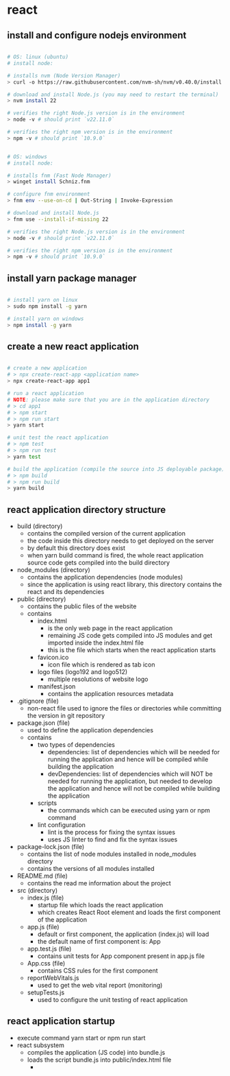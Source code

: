 # react

## install and configure nodejs environment

```bash

# OS: linux (ubuntu)
# install node:

# installs nvm (Node Version Manager)
> curl -o https://raw.githubusercontent.com/nvm-sh/nvm/v0.40.0/install.sh | bash

# download and install Node.js (you may need to restart the terminal)
> nvm install 22

# verifies the right Node.js version is in the environment
> node -v # should print `v22.11.0`

# verifies the right npm version is in the environment
> npm -v # should print `10.9.0`


# OS: windows
# install node:

# installs fnm (Fast Node Manager)
> winget install Schniz.fnm

# configure fnm environment
> fnm env --use-on-cd | Out-String | Invoke-Expression

# download and install Node.js
> fnm use --install-if-missing 22

# verifies the right Node.js version is in the environment
> node -v # should print `v22.11.0`

# verifies the right npm version is in the environment
> npm -v # should print `10.9.0`

```

## install yarn package manager

```bash

# install yarn on linux
> sudo npm install -g yarn

# install yarn on windows
> npm install -g yarn

```

## create a new react application

```bash

# create a new application
# > npx create-react-app <application name>
> npx create-react-app app1

# run a react application
# NOTE: please make sure that you are in the application directory
# > cd app1
# > npm start
# > npm run start
> yarn start

# unit test the react application
# > npm test
# > npm run test
> yarn test

# build the application (compile the source into JS deployable package)
# > npm build
# > npm run build
> yarn build

```

## react application directory structure

- build (directory)
  - contains the compiled version of the current application
  - the code inside this directory needs to get deployed on the server
  - by default this directory does exist
  - when yarn build command is fired, the whole react application source code gets compiled into the build directory
- node_modules (directory)
  - contains the application dependencies (node modules)
  - since the application is using react library, this directory contains the react and its dependencies
- public (directory)
  - contains the public files of the website
  - contains
    - index.html
      - is the only web page in the react application
      - remaining JS code gets compiled into JS modules and get imported inside the index.html file
      - this is the file which starts when the react application starts
    - favicon.ico
      - icon file which is rendered as tab icon
    - logo files (logo192 and logo512)
      - multiple resolutions of website logo
    - manifest.json
      - contains the application resources metadata
- .gitignore (file)
  - non-react file used to ignore the files or directories while committing the version in git repository
- package.json (file)
  - used to define the application dependencies
  - contains
    - two types of dependencies
      - dependencies: list of dependencies which will be needed for running the application and hence will be compiled while building the application
      - devDependencies: list of dependencies which will NOT be needed for running the application, but needed to develop the application and hence will not be compiled while building the application
    - scripts
      - the commands which can be executed using yarn or npm command
    - lint configuration
      - lint is the process for fixing the syntax issues
      - uses JS linter to find and fix the syntax issues
- package-lock.json (file)
  - contains the list of node modules installed in node_modules directory
  - contains the versions of all modules installed
- README.md (file)
  - contains the read me information about the project
- src (directory)
  - index.js (file)
    - startup file which loads the react application
    - which creates React Root element and loads the first component of the application
  - app.js (file)
    - default or first component, the application (index.js) will load
    - the default name of first component is: App
  - app.test.js (file)
    - contains unit tests for App component present in app.js file
  - App.css (file)
    - contains CSS rules for the first component
  - reportWebVitals.js
    - used to get the web vital report (monitoring)
  - setupTests.js
    - used to configure the unit testing of react application

## react application startup

- execute command yarn start or npm run start
- react subsystem
  - compiles the application (JS code) into bundle.js
  - loads the script bundle.js into public/index.html file
    - <script src="/static/bundle.js">
  - loads the contents of index.css into public/index.html file
    - <style>contents of index.css</style>
  - starts a lite server instance on port 3000
  - loads the updated index.html inside the lite server
  - starts executing the code in index.html
  - which
    - finds an element with id as root and creates it as react root
    - the react root element is used to load the whole react application (component by component)
    - loads the first component named App inside the react root
    - the component App is a functional component which renders default UI
    - finally the UI starts appearing on the web browser

```javascript
// this line will create a DOM for react with the (div) element whose id is root
// this root element or DOM is used to manipulate the react component(s)
const root = ReactDOM.createRoot(document.getElementById('root'))

// this line will create html h1 tag object
const h1 = React.createElement(
  'h1', // tag to be created
  { className: 'h1' }, // properties
  'This is my h1 element' // contentsx
)

// this line will render the h1 tag created earlier in browser
root.render(h1)
```

## component

- react component is a function or class which has
  - code to render UI
  - code to handle the logic (UI elements)
- used as reusable entity
- react website is a collection of reusable components
- component can be as small as a single item or as big as a whole page
- a bigger component (like a page) can be created by combing smaller components
- types

  - class component
    - deprecated
  - functional component

    - a component created using a function
    - is faster in performance compared with class component
    - with react hook, now functional component can also maintain its state
    - a function which returns GUI design using jsx syntax

    ```javascript
    function App() {
      return <div> Welcome to first component </div>
    }
    ```

- difference between class component and functional component before react 16.8 version
  - class component by default maintains its state using state object and hence these components are known as stateful components (stateful component is the one which has a state)
  - functional component by default does not maintain the state and hence its known as stateless component

## props

- object which represents the properties of a component
- it is the only way to send the data from parent to child component
- props can be use only parent to send the data to the child (not vice-a-versa)
- the props object is readonly object (immutable)
  - child component is not allowed to update/modify the props sent by parent
  - even if child updates the value of props, it will not get reflected in parent

```javascript
function Parent() {
  return <div>
    <Child1 property1="value1" property2="value2">
    <Child2 property1="value1" property2="value2">
    <Child3 property1="value1" property2="value2">
  </div>
}
```

```javascript
// props here is an object which has all the properties sent by parent component
function Child1(props) {
  return (
    <div>
      <div>Property1 = {props.property1}</div>
      <div>Property2 = {props.property2}</div>
    </div>
  )
}
```

```javascript
// props here is an object which has all the properties sent by parent component
function Child2(props) {
  const { property1, property2 } = props
  return (
    <div>
      <div>Property1 = {property1}</div>
      <div>Property2 = {property2}</div>
    </div>
  )
}
```

```javascript
// props here is an object which has all the properties sent by parent component
function Child2({ property1, property2 }) {
  return (
    <div>
      <div>Property1 = {property1}</div>
      <div>Property2 = {property2}</div>
    </div>
  )
}
```

## virtual DOM

- is a copy of actual DOM
- used to compare the changes with actual DOM and update the UI accordingly
- manipulating the virtual DOM is faster than actual DOM
- react application performance is better than other frameworks because of the virtual DOM
- process
  - if a component's state is updated, the virtual DOM gets updated first
  - then react compares the virtual DOM with actual DOM and copies only the required changes in the actual DOM
  - this will avoid the whole page reloading and makes the application faster

## state

- render: loading the UI in browser
- need of state
  - react UI gets rendered when the application starts (root.render() in index.js)
  - react UI does not re-render on its own as it is a heavy and time consuming process
  - it has to get triggered to render the UI again
  - the component state is the one which can trigger the rendering of a component UI
- state
  - object created and managed by respective component
  - unlike props, the state object is rewritable (mutable)
  - if state changes, the UI for the component gets re-rendered
  - to add a state inside component
    - create a class component (which by default manages the state using state member)
    - use react hook named useState() in a functional component

## react hook

- a special function which starts with 'use'
- react uses this feature to modify the component dynamically
- types
  - system hooks
    - the hooks/functions provided by React
  - custom hook
    - the user defined hook
- e.g.
  - useState
  - useEffect
  - useMemo
  - useCallback
  - useReducer
  - useContent
- rules
  - always call the react hook outside of any function inside a component
    - must not be used inside loops, functions etc.
  - you can use hooks only within a functional component

### useState()

- react hook used to add state in functional component
- it accepts a parameter which will be the initial value of the state member
- it returns an array with
  - 1: reference to access the value from state object
  - 2: reference of a function to update the value inside the state object
- if the state object changes, only the component UI gets re-render (not the whole page)

```javascript
function Counter() {
  // manage the state
  // a new state member named counter will be added in state object with
  // initial value as 0
  // counter: reference to the position from state object
  // setCounter: reference to a function to update the state of counter member
  const [counter, setCounter] = useState(0)

  const onIncrement = () => {
    // this will trigger the component UI re-render
    setCounter(counter + 1)
  }

  const onDecrement = () => {
    // this will trigger the component UI re-render
    setCounter(counter - 1)
  }

  return (
    <div>
      <button onClick={onIncrement}>increment</button>
      counter = {counter}
      <button onClick={onDecrement}>decrement</button>
    </div>
  )
}
```

## adding external libraries

### bootstrap

- bootstrap is a framework having pre-defined css classes and javascript components
- it is mainly used to make the website responsive
  - which responds to the browser size change events
  - the website may get different look and feel on different devices like desktop, mobile, tablet and large screens
- adding bootstrap to react application

  - add the link and script tags in public/index.html

  ```html
  <html>
    <head>
      <link
        href="https://cdn.jsdelivr.net/npm/bootstrap@5.3.3/dist/css/bootstrap.min.css"
        rel="stylesheet"
        integrity="sha384-QWTKZyjpPEjISv5WaRU9OFeRpok6YctnYmDr5pNlyT2bRjXh0JMhjY6hW+ALEwIH"
        crossorigin="anonymous"
      />

      <script
        src="https://cdn.jsdelivr.net/npm/bootstrap@5.3.3/dist/js/bootstrap.bundle.min.js"
        integrity="sha384-YvpcrYf0tY3lHB60NNkmXc5s9fDVZLESaAA55NDzOxhy9GkcIdslK1eN7N6jIeHz"
        crossorigin="anonymous"
      ></script>
    </head>
  </html>
  ```

## react-router-dom

- install

  ```bash
  # install react router dom
  > yarn add react-router-dom
  ```

- BrowserRouter
  - used to add the routing capability in react application
- Routes
  - collection of routes used in the application
- Route

  - mapping of url path and component

- adding router

```javascript
// index.js

import * as React from 'react'
import { createRoot } from 'react-dom/client'
import App from './App'
import { BrowserRouter } from 'react-router-dom'

const root = createRoot(document.getElementById('root'))
root.render(
  <BrowserRouter>
    <App />
  </BrowserRouter>
)
```

```javascript
// App.js

function App() {
  return (
    <div className='container'>
      <Routes>
        <Route path='screen1' element={<Screen1 />} />
        <Route path='screen2' element={<Screen2 />} />
        <Route path='screen3' element={<Screen3 />} />
        <Route path='screen4' element={<Screen4 />} />
      </Routes>
    </div>
  )
}
```

- navigation

  - switching between the components
  - types

    - static navigation

      - achieved at compile time
      - to achieve this use Link tag

      ```javascript
      function App() {
        return (
          <div>
            <ul>
              <li>
                <Link to='/screen1'>Screen1</Link>
              </li>
              <li>
                <Link to='/screen2'>Screen2</Link>
              </li>
              <li>
                <Link to='/screen3'>Screen3</Link>
              </li>
            </ul>
          </div>
        )
      }
      ```

    - dynamic

## libraries

### client

- react: adds the react runtime
- react-dom: adds the DOM behavior from react
- axios: used to call REST APIs
- react-router-dom: used to add navigation in react application

### express server

- express: used to add express subsystem
- cors: used to enable CORS (Cross Origin Resource Sharing)
- multer: used to upload files
- mysql2: used to add mysql db connection support
- morgan: used to add logging
- jsonwebtoken: used to add JWT implementation
- nodemailer: used to send emails

## asynchronous or parallel programming

- JS support asynchronous programming using promises
- ways to implement promises
  - use Promise() to create a promise object
  - use async and await to create a promise object
- async..await is known as sugar statement (internally it uses promises)
- promise
  - way to execute a parallel code
  - states
    - created
    - success
    - error

## redux

- used to implement global store in the application
- store is a collection of key-value pairs
- global store is a collection of key-value pairs which can be shared with all components of an application
- is a javascript library to add global store feature in any JS application
- to add redux in react application use redux toolkit
- components

  - store
    - collection of key-value pairs
    - collection of slices (collection of key-value pairs)
  - action
    - function to represent an event
  - reducer
    - handler used to handle an event

- installation

```bash

# install redux toolkit
# @reduxjs/toolkit: to add redux functionality
# react-redux: to add redux bindings for react application
> yarn add @reduxjs/toolkit react-redux

```

- create an empty store

```javascript
// store.js

import { configureStore } from '@reduxjs/toolkit'

export const store = configureStore({
  reducer: {},
})
```

- create a slice

```javascript
// slices/counterSlice.js

import { createSlice } from '@reduxjs/toolkit'

const counterSlice = createSlice({
  name: 'counter',
  initialState: {
    value: 0,
  },
  reducers: {
    // handle increment event (action) to increment the counter by 1
    increment: (state) => {
      state.value += 1
    },

    // handle decrement event (action) to decrement the counter by 1
    decrement: (state) => {
      state.value -= 1
    },
  },
})

// exporting two actions for other components to consume
export const { increment, decrement } = counterSlice.actions

// exporting the reducer (action handlers)
export default counterSlice.reducer
```

- add the slice(s) to the store

```javascript
// store.js

import { configureStore } from '@reduxjs/toolkit'
import counterSlice from './slices/counterSlice'

export const store = configureStore({
  reducer: {
    counter: counterSlice,
  },
})
```

- add the store in the application

```javascript
// index.js

import { Provider } from 'react-redux'
import { store } from './store'

const root = ReactDOM.createRoot(document.getElementById('root'))
root.render(
  <Provider store={store}>
    <React.StrictMode>
      <App />
    </React.StrictMode>
  </Provider>
)
```

- read the data from store/slice

  - redux has provided useSelector hook which returns a state which is used to read the data

  ```javascript
  function FirstScreen() {
    // get the counter from counter slice
    // state: global store's state
    // counter: slice name
    // value: value stored in counter slice
    const value = useSelector((state) => state.counter.value)

    return (
      <div>
        <h1>First Screen</h1>

        <div>counter: {value}</div>
      </div>
    )
  }
  ```

- update/modify the data in the store/slice

  - redux has provided useDispatch() hook which returns a dispatcher to dispatch an action

  ```javascript
  // get the dispatcher
  const dispatcher = useDispatch()

  const onIncrement = () => {
    dispatcher(increment())
  }

  const onDecrement = () => {
    dispatcher(decrement())
  }
  ```
